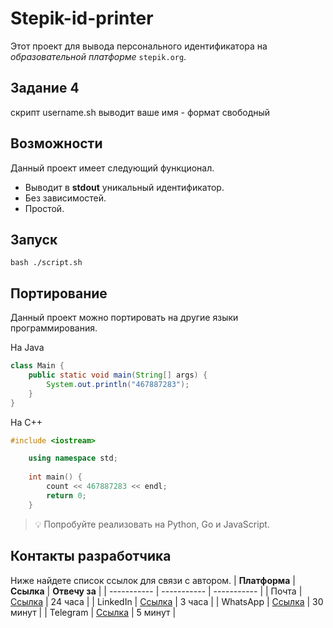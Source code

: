 # **Stepik-id-printer**
Этот проект для вывода персонального идентификатора на *образовательной платформе* ```stepik.org```.
## **Задание 4**
скрипт username.sh выводит ваше имя - формат свободный
## **Возможности**
Данный проект имеет следующий функционал.   
* Выводит в **stdout** уникальный идентификатор.   
* Без зависимостей.   
* Простой.   
## **Запуск**
	bash ./script.sh
## **Портирование**
Данный проект можно портировать на другие языки программирования.  

На Java
```Java
class Main {
    public static void main(String[] args) {
        System.out.println("467887283");
    }
}
```
На C++
```C++
#include <iostream>

    using namespace std;
    
	int main() {
	    count << 467887283 << endl;
	    return 0;
	}
```
> 💡 Попробуйте реализовать на Python, Go и JavaScript.
## **Контакты разработчика**
Ниже найдете список ссылок для связи с автором.
| **Платформа** | **Ссылка**                                       | **Отвечу за** |
| -----------   | -----------                                      | -----------   |
| Почта         | [Ссылка](https://github.com/Birzhan-OSS/jusan-git) | 24 часа       |
| LinkedIn      | [Ссылка](https://github.com/Birzhan-OSS/jusan-git) | 3 часа        |
| WhatsApp      | [Ссылка](https://github.com/Birzhan-OSS/jusan-git) | 30 минут      |
| Telegram      | [Ссылка](https://github.com/Birzhan-OSS/jusan-git) | 5 минут       |
